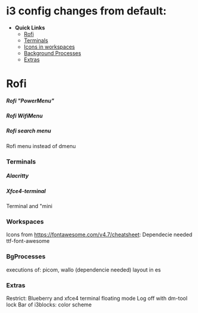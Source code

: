 # i3 config changes from default:
- **Quick Links** 
    - [Rofi](#rofi)
    - [Terminals](###terminals)
    - [Icons in workspaces](###workspaces)
    - [Background Processes](###bgprocesses)
    - [Extras](###extras)

# Rofi
##### Rofi "PowerMenu"
##### Rofi WifiMenu
##### Rofi search menu 
Rofi menu instead of dmenu

### Terminals
##### Alacritty 
##### Xfce4-terminal 
Terminal and "mini 

### Workspaces
Icons from https://fontawesome.com/v4.7/cheatsheet:
Dependecie needed ttf-font-awesome 

### BgProcesses
executions of: picom, wallo (dependencie needed) layout in es 
### Extras
Restrict: Blueberry and xfce4 terminal floating mode 
Log off with dm-tool lock 
Bar of i3blocks: color scheme 
